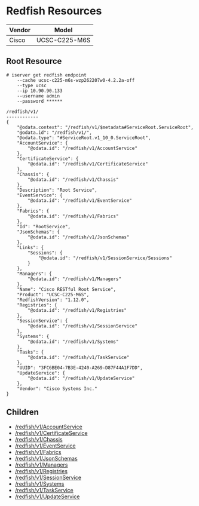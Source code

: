 # Redfish Resources

Vendor | Model
--- | ---
Cisco | UCSC-C225-M6S

## Root Resource

```
# iserver get redfish endpoint
    --cache ucsc-c225-m6s-wzp262207w0-4.2.2a-off
    --type ucsc
    --ip 10.90.90.133
    --username admin
    --password ******

/redfish/v1/
------------
{
    "@odata.context": "/redfish/v1/$metadata#ServiceRoot.ServiceRoot",
    "@odata.id": "/redfish/v1/",
    "@odata.type": "#ServiceRoot.v1_10_0.ServiceRoot",
    "AccountService": {
        "@odata.id": "/redfish/v1/AccountService"
    },
    "CertificateService": {
        "@odata.id": "/redfish/v1/CertificateService"
    },
    "Chassis": {
        "@odata.id": "/redfish/v1/Chassis"
    },
    "Description": "Root Service",
    "EventService": {
        "@odata.id": "/redfish/v1/EventService"
    },
    "Fabrics": {
        "@odata.id": "/redfish/v1/Fabrics"
    },
    "Id": "RootService",
    "JsonSchemas": {
        "@odata.id": "/redfish/v1/JsonSchemas"
    },
    "Links": {
        "Sessions": {
            "@odata.id": "/redfish/v1/SessionService/Sessions"
        }
    },
    "Managers": {
        "@odata.id": "/redfish/v1/Managers"
    },
    "Name": "Cisco RESTful Root Service",
    "Product": "UCSC-C225-M6S",
    "RedfishVersion": "1.12.0",
    "Registries": {
        "@odata.id": "/redfish/v1/Registries"
    },
    "SessionService": {
        "@odata.id": "/redfish/v1/SessionService"
    },
    "Systems": {
        "@odata.id": "/redfish/v1/Systems"
    },
    "Tasks": {
        "@odata.id": "/redfish/v1/TaskService"
    },
    "UUID": "3FC6BE04-7B3E-4240-A269-D87F44A1F7DD",
    "UpdateService": {
        "@odata.id": "/redfish/v1/UpdateService"
    },
    "Vendor": "Cisco Systems Inc."
}
```

## Children

- [/redfish/v1/AccountService](./UriAccountService.md)
- [/redfish/v1/CertificateService](./UriCertificateService.md)
- [/redfish/v1/Chassis](./UriChassis.md)
- [/redfish/v1/EventService](./UriEventService.md)
- [/redfish/v1/Fabrics](./UriFabrics.md)
- [/redfish/v1/JsonSchemas](./UriJsonSchemas.md)
- [/redfish/v1/Managers](./UriManagers.md)
- [/redfish/v1/Registries](./UriRegistries.md)
- [/redfish/v1/SessionService](./UriSessionService.md)
- [/redfish/v1/Systems](./UriSystems.md)
- [/redfish/v1/TaskService](./UriTaskService.md)
- [/redfish/v1/UpdateService](./UriUpdateService.md)
